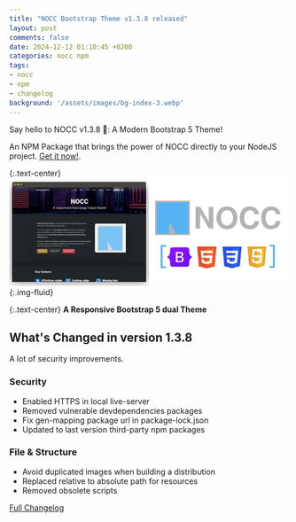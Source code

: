 ```yaml
---
title: "NOCC Bootstrap Theme v1.3.8 released"
layout: post
comments: false
date: 2024-12-12 01:10:45 +0200
categories: nocc npm
tags:
- nocc
- npm
- changelog
background: '/assets/images/bg-index-3.webp'
---
```


Say hello to NOCC v1.3.8 🎉: A Modern Bootstrap 5 Theme!

An NPM Package that brings the power of NOCC directly to your NodeJS project. [Get it now!](https://www.npmjs.com/package/nocc-bootstrap-theme).

{:.text-center}
![NOCC Thene](/assets/images/nocc-theme-showroom.png){:.img-fluid}

{:.text-center}
**A Responsive Bootstrap 5 dual Theme**

## What's Changed in version 1.3.8

A lot of security improvements.

### Security

- Enabled HTTPS in local live-server
- Removed vulnerable devdependencies packages
- Fix gen-mapping package url in package-lock.json  
- Updated to last version third-party npm packages

### File & Structure

- Avoid duplicated images when building a distribution
- Replaced relative to absolute path for resources
- Removed obsolete scripts

[Full Changelog](https://github.com/carlesloriente/nocc-bootstrap-theme/compare/v1.2.0...v1.3.8)
